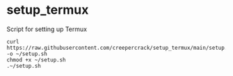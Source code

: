 # setup_termux
Script for setting up Termux

```
curl https://raw.githubusercontent.com/creepercrack/setup_termux/main/setup.sh -o ~/setup.sh
chmod +x ~/setup.sh
.~/setup.sh
```
